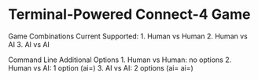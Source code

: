 # Terminal-Powered Connect-4 Game

Game Combinations Current Supported:
    1. Human vs Human
    2. Human vs AI
    3. AI vs AI

Command Line Additional Options
    1. Human vs Human: no options
    2. Human vs AI: 1 option (ai=<level>)
    3. AI vs AI: 2 options (ai=<level> ai=<level>)